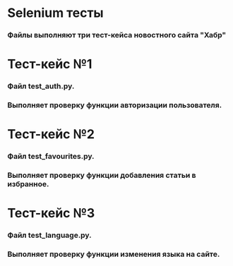 # Selenium тесты 
### Файлы выполняют три тест-кейса новостного сайта "Хабр"
#
# Тест-кейс №1
### Файл test_auth.py. 
### Выполняет проверку функции авторизации пользователя.
# Тест-кейс №2
### Файл test_favourites.py. 
### Выполняет проверку функции добавления статьи в избранное.
# Тест-кейс №3
### Файл test_language.py. 
### Выполняет проверку функции изменения языка на сайте.

